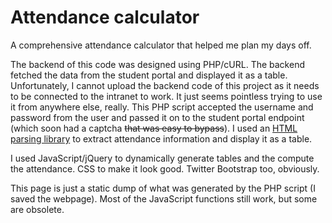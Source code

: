 # Attendance calculator
A comprehensive attendance calculator that helped me plan my days off.

The backend of this code was designed using PHP/cURL. The backend fetched the data from the student portal and displayed it as a table. Unfortunately, I cannot upload the backend code of this project as it needs to be connected to the intranet to work. It just seems pointless trying to use it from anywhere else, really. This PHP script accepted the username and password from the user and passed it on to the student portal endpoint (which soon had a captcha <s>that was easy to bypass</s>). I used an <a href='http://simplehtmldom.sourceforge.net'>HTML parsing library</a> to extract attendance information and display it as a table.

I used JavaScript/jQuery to dynamically generate tables and the compute the attendance. CSS to make it look good. Twitter Bootstrap too, obviously.

This page is just a static dump of what was generated by the PHP script (I saved the webpage). Most of the JavaScript functions still work, but some are obsolete.
